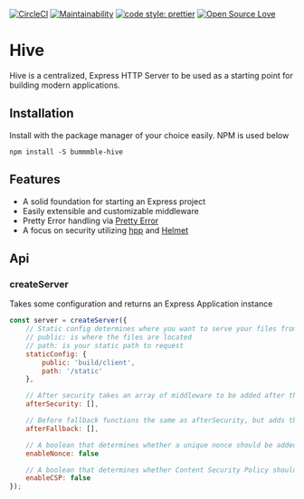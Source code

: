 [![CircleCI](https://circleci.com/gh/bummmble/Hive.svg?style-svg)](https://circleci.com/gh/bummmble/Hive)
[![Maintainability](https://api.codeclimate.com/v1/badges/3acc284e618da936f65a/maintainability)](https://codeclimate.com/github/bummmble/Hive/maintainability)
[![code style: prettier](https://img.shields.io/badge/code_style-prettier-ff69b4.svg?style=flat-square)](https://github.com/prettier/prettier)
[![Open Source Love](https://badges.frapsoft.com/os/v1/open-source.svg?v=103)](https://github.com/ellerbrock/open-source-badges/)

# Hive

Hive is a centralized, Express HTTP Server to be used as a starting point for building modern applications.

## Installation
Install with the package manager of your choice easily. NPM is used below

```
npm install -S bummmble-hive
```

## Features

- A solid foundation for starting an Express project
- Easily extensible and customizable middleware
- Pretty Error handling via [Pretty Error](https://github.com/AriaMinaei/pretty-error)
- A focus on security utilizing [hpp](https://github.com/analog-nico/hpp) and [Helmet](https://github.com/helmetjs/helmet)

## Api

### createServer

Takes some configuration and returns an Express Application instance

```js
const server = createServer({
    // Static config determines where you want to serve your files from
    // public: is where the files are located
    // path: is your static path to request
    staticConfig: {
        public: 'build/client',
        path: '/static'
    },

    // After security takes an array of middleware to be added after the security middleware is added
    afterSecurity: [],

    // Before fallback functions the same as afterSecurity, but adds the middleware after the fallback middleware near the end
    afterFallback: [],

    // A boolean that determines whether a unique nonce should be added to the response object
    enableNonce: false

    // A boolean that determines whether Content Security Policy should be enabled
    enableCSP: false
});
```
